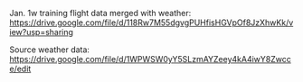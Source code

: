 Jan. 1w training flight data merged with weather: https://drive.google.com/file/d/118Rw7M55dgvgPUHfisHGVpOf8JzXhwKk/view?usp=sharing

Source weather data: https://drive.google.com/file/d/1WPWSW0yY5SLzmAYZeey4kA4iwY8Zwcce/edit